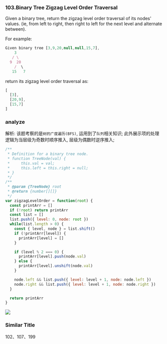 ### 103.Binary Tree Zigzag Level Order Traversal

Given a binary tree, return the zigzag level order traversal of its nodes' values. (ie, from left to right, then right to left for the next level and alternate between).

For example:

```js
Given binary tree [3,9,20,null,null,15,7],
    3
   / \
  9  20
    /  \
   15   7
```

return its zigzag level order traversal as:

```js
[
  [3],
  [20,9],
  [15,7]
]
```

### analyze

解析: 该题考察的是`树的广度遍历(BFS)`, 运用到了`队列`相关知识; 此外展示项的处理逻辑为当层级为奇数时顺序推入, 层级为偶数时逆序推入;

```js
/**
 * Definition for a binary tree node.
 * function TreeNode(val) {
 *     this.val = val;
 *     this.left = this.right = null;
 * }
 */
/**
 * @param {TreeNode} root
 * @return {number[][]}
 */
var zigzagLevelOrder = function(root) {
  const printArr = []
  if (!root) return printArr
  const list = []
  list.push({ level: 0, node: root })
  while(list.length > 0) {
    const { level, node } = list.shift()
    if (!printArr[level]) {
      printArr[level] = []
    }

    if (level % 2 === 0) {
      printArr[level].push(node.val)
    } else {
      printArr[level].unshift(node.val)
    }

    node.left && list.push({ level: level + 1, node: node.left })
    node.right && list.push({ level: level + 1, node: node.right })
  }

  return printArr
}
```

![](http://with.muyunyun.cn/46fb98b84aa676d4608d3ce793c08273.jpg)

### Similar Title

102、107、199